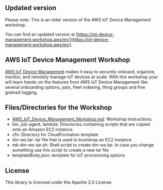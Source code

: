 ## Updated version

Please note: This is an older version of the AWS IoT Device Management workshop.

You can find an updated version at [https://iot-device-management.workshop.aws/en/](https://iot-device-management.workshop.aws/en/).

## AWS IoT Device Management Workshop

[AWS IoT Device Management](https://aws.amazon.com/iot-device-management/) makes it easy to securely onboard, organize, monitor, and remotely manage IoT devices at scale. With this workshop your will learn hands-on the features from AWS IoT Device Management like several onboarding options, jobs, fleet indexing, thing groups and fine grained logging.


## Files/Directories for the Workshop

* [AWS\_IoT\_Device\_Management\_Workshop.md](AWS_IoT_Device_Management_Workshop.md): Workshop instructions.
* bin, job-agent, lambda: Directories containing scripts that are copied onto an Amazon EC2 instance
* cfn: Directory for CloudFormation template
* dm-ws.tar: tar file that is used to bootstrap an EC2 instance
* mk-dm-ws-tar.sh: Shell script to create dm-ws.tar. In case you change something use this script to create a new tar file
* templateBody.json: template for IoT provisioning options

## License

This library is licensed under the Apache 2.0 License.
